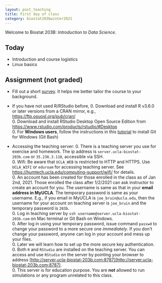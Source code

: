```yaml
---
layout: post_teaching
title: First day of class
category: biostat203bwinter2021
---
```


Welcome to Biostat 203B: *Introduction to Data Science*. 

## Today

* Introduction and course logistics  
* Linux basics

## Assignment (not graded)

* Fill out a short [survey](https://www.surveymonkey.com/r/F9NL7H9). It helps me better tailor the course to your background.

* If you have not used R/RStudio before, 
  0. Download and install R v3.6.0 or later versions from a CRAN mirror, e.g., <https://ftp.osuosl.org/pub/cran/>   
  0. Download and install RStudio Desktop Open Source Edition from <https://www.rstudio.com/products/rstudio/#Desktop>  
  0. For **Windows users**, follow the instructions in this [tutorial](https://ucla-biostat203b-2021winter.github.io/labs/lab01/lab01_windows.html) to install Git for Windows (Git Bash)  
  
* Accessing the teaching server:
  0. There is a teaching server you use for exercise and homework. The ip address is `server.ucla-biostat-203b.com` or `35.236.3.110`, accessible via SSH.  
  0. Wifi: Be aware that `UCLA_WEB` is restricted to HTTP and HTTPS. Use `UCLA_WIFI` or `eduroam` for accessing teaching server. See <https://humtech.ucla.edu/computing-support/wifi/> for details.   
  0. An account has been created for those enrolled in the class as of Jan 2nd, 2021. Those enrolled the class after 1/2/2021 can ask instructor to create an account for you. The username is same as that in your **email address in MyUCLA**. The temporary password is same as your username. E.g., if you email in MyUCLA is `joe_bruin@ucla.edu`, then the username for your account on teaching server is `joe_bruin` and the temporary password is `203b`.    
  0. Log in teaching server by `ssh username@server.ucla-biostat-203b.com` on Mac terminal or Git Bash on Windows.  
  0. After log in using your temporary password, issue command `passwd` to change your password to a more secure one *immediately*. If you don't change your password, anyone can log in your account and mess up your files.  
  0. Later we will learn how to set up the more secure key authentication.  
  0. Both `R` and `RStudio`  are installed on the teaching server. You can access and use `RStudio` on the server by pointing your browser to address [http://server.ucla-biostat-203b.com:8787](http://server.ucla-biostat-203b.com:8787).  
  0. This server is for education purpose. You are **not** allowed to run simulations or any program unrelated to this class.
